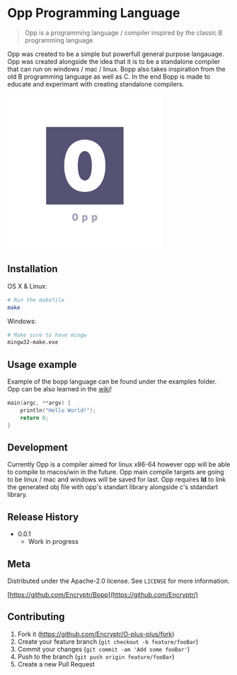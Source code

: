 # Opp Programming Language
> Opp is a programming language / compiler inspired by the classic B programming language

Opp was created to be a simple but powerfull general purpose langauage. Opp was created alongside the idea that it is to be a standalone compiler that can run on windows / mac / linux. Bopp also takes inspiration from the old B programming language as well as C. In the end Bopp is made to educate and experimant with creating standalone compilers.

<img src="logo.png" width="350" height="350"/>

## Installation

OS X & Linux:

```sh
# Run the makefile
make
```

Windows:

```sh
# Make sure to have mingw
mingw32-make.exe 
```

## Usage example

Example of the bopp language can be found under the examples folder. Opp can be also learned in the [wiki][wiki]!

```c
main(argc, **argv) {
	println("Hello World!");
	return 0;
}
```

## Development

Currently Opp is a compiler aimed for linux x86-64 however opp will be able to compile to macos/win in the future. Opp main compile targets are going to be linux / mac and windows will be saved for last. Opp requires **ld** to link the generated obj file with opp's standart library alongside c's stdandart library. 

## Release History
* 0.0.1
    * Work in progress

## Meta

Distributed under the Apache-2.0 license. See ``LICENSE`` for more information.

[https://github.com/Encryptr/Bopp](https://github.com/Encryptr/)

## Contributing

1. Fork it (<https://github.com/Encryptr/O-plus-plus/fork>)
2. Create your feature branch (`git checkout -b feature/fooBar`)
3. Commit your changes (`git commit -am 'Add some fooBar'`)
4. Push to the branch (`git push origin feature/fooBar`)
5. Create a new Pull Request

<!-- Markdown link & img dfn's -->
[wiki]: https://github.com/Encryptr/O-plus-plus/wiki
